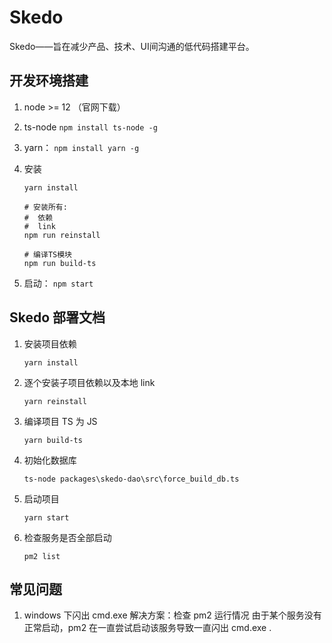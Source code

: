 # Skedo 

Skedo——旨在减少产品、技术、UI间沟通的低代码搭建平台。

## 开发环境搭建

1. node >= 12 （官网下载）

2. ts-node `npm install ts-node -g` 

3. yarn： `npm install yarn -g` 

4. 安装

   ```shell
   yarn install
   
   # 安装所有:
   #  依赖
   #  link
   npm run reinstall
   
   # 编译TS模块
   npm run build-ts
   
   ```
   
5. 启动： `npm start` 

## Skedo 部署文档

1. 安装项目依赖
   ```shell
   yarn install
   ```
2. 逐个安装子项目依赖以及本地 link
   ```shell
   yarn reinstall
   ```
3. 编译项目 TS 为 JS
   ```shell
   yarn build-ts 
   ```
4. 初始化数据库
   ```shell
   ts-node packages\skedo-dao\src\force_build_db.ts 
   ```
5. 启动项目
   ```shell
   yarn start
   ```
6. 检查服务是否全部启动
   ```shell
   pm2 list
   ```

## 常见问题

1. windows 下闪出 cmd.exe 
   解决方案：检查 pm2 运行情况 由于某个服务没有正常启动，pm2 在一直尝试启动该服务导致一直闪出 cmd.exe .

